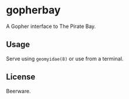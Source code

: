gopherbay
=========

A Gopher interface to The Pirate Bay.


Usage
-----

Serve using `geomyidae(8)` or use from a terminal.


License
-------

Beerware.
